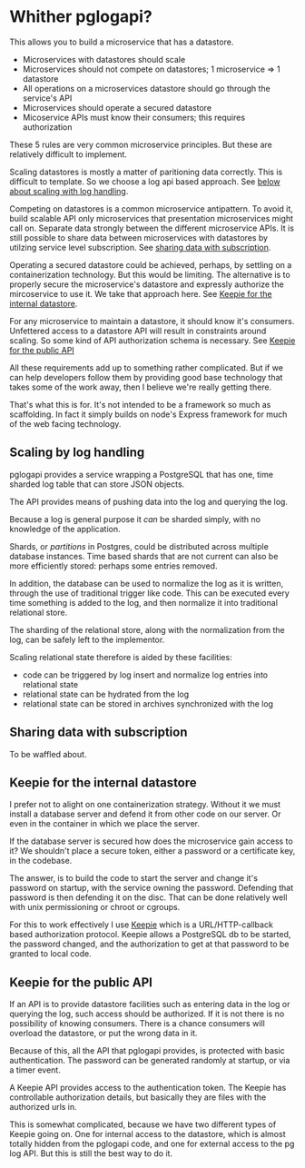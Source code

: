 # Whither pglogapi?

This allows you to build a microservice that has a datastore.

* Microservices with datastores should scale
* Microservices should not compete on datastores; 1 microservice => 1 datastore
* All operations on a microservices datastore should go through the service's API
* Microservices should operate a secured datastore
* Micoservice APIs must know their consumers; this requires authorization

These 5 rules are very common microservice principles. But these are
relatively difficult to implement.

Scaling datastores is mostly a matter of paritioning data
correctly. This is difficult to template. So we choose a log api based
approach. See [below about scaling with log handling](#scaling-by-log-handling).

Competing on datastores is a common microservice antipattern. To avoid
it, build scalable API only microservices that presentation
microservices might call on. Separate data strongly between the
different microservice APIs. It is still possible to share data
between microservices with datastores by utilzing service level
subscription. See [sharing data with subscription](#sharing-data-with-subscription).

Operating a secured datastore could be achieved, perhaps, by settling
on a containerization technology. But this would be limiting. The
alternative is to properly secure the microservice's datastore and
expressly authorize the mircoservice to use it. We take that approach
here. See [Keepie for the internal datastore](#keepie-for-the-internal-datastore).

For any microservice to maintain a datastore, it should know it's
consumers. Unfettered access to a datastore API will result in
constraints around scaling. So some kind of API authorization schema
is necessary. See [Keepie for the public API](#keepie-for-the-public-api)

All these requirements add up to something rather complicated. But if
we can help developers follow them by providing good base technology
that takes some of the work away, then I believe we're really getting
there.

That's what this is for. It's not intended to be a framework so much
as scaffolding. In fact it simply builds on node's Express framework
for much of the web facing technology.

## Scaling by log handling

pglogapi provides a service wrapping a PostgreSQL that has one, time
sharded log table that can store JSON objects.

The API provides means of pushing data into the log and querying the
log.

Because a log is general purpose it *can* be sharded simply, with no
knowledge of the application.

Shards, or *partitions* in Postgres, could be distributed across
multiple database instances. Time based shards that are not current
can also be more efficiently stored: perhaps some entries removed.

In addition, the database can be used to normalize the log as it is
written, through the use of traditional trigger like code. This can be
executed every time something is added to the log, and then normalize
it into traditional relational store.

The sharding of the relational store, along with the normalization
from the log, can be safely left to the implementor.

Scaling relational state therefore is aided by these facilities:

* code can be triggered by log insert and normalize log entries into relational state
* relational state can be hydrated from the log
* relational state can be stored in archives synchronized with the log

## Sharing data with subscription

To be waffled about.


## Keepie for the internal datastore

I prefer not to alight on one containerization strategy. Without it we
must install a database server and defend it from other code on our
server. Or even in the container in which we place the server.

If the database server is secured how does the microservice gain
access to it? We shouldn't place a secure token, either a password or
a certificate key, in the codebase.

The answer, is to build the code to start the server and change it's
password on startup, with the service owning the password. Defending
that password is then defending it on the disc. That can be done
relatively well with unix permissioning or chroot or cgroups.

For this to work effectively I use
[Keepie](https://github.com/nicferrier/keepie) which is a
URL/HTTP-callback based authorization protocol. Keepie allows a
PostgreSQL db to be started, the password changed, and the
authorization to get at that password to be granted to local code.

## Keepie for the public API

If an API is to provide datastore facilities such as entering data in
the log or querying the log, such access should be authorized. If it
is not there is no possibility of knowing consumers. There is a chance
consumers will overload the datastore, or put the wrong data in it.

Because of this, all the API that pglogapi provides, is protected with
basic authentication. The password can be generated randomly at
startup, or via a timer event.

A Keepie API provides access to the authentication token. The Keepie
has controllable authorization details, but basically they are files
with the authorized urls in.

This is somewhat complicated, because we have two different types of
Keepie going on. One for internal access to the datastore, which is
almost totally hidden from the pglogapi code, and one for external
access to the pg log API. But this is still the best way to do it.
